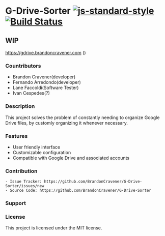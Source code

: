 # G-Drive-Sorter [![js-standard-style](https://img.shields.io/badge/code%20style-standard-brightgreen.svg)](http://standardjs.com) [![Build Status](https://travis-ci.org/BrandonCravener/G-Drive-Sorter.svg?branch=ci-intigration)](https://travis-ci.org/BrandonCravener/G-Drive-Sorter)

## WIP
https://gdrive.brandoncravener.com ()
### Countributors
  - Brandon Cravener(developer)
  - Fernando Arredondo(developer)
  - Lane Faccoldi(Software Tester)
  - Ivan Cespedes(?)

### Description
  This project solves the problem of constantly needing to organize Google Drive files, by customly organizing it whenever necessary.

### Features
  - User friendly interface
  - Customizable configuration
  - Compatible with Google Drive and associated accounts
  
  ### Contribution
    - Issue Tracker: https://github.com/BrandonCravener/G-Drive-Sorter/issues/new
    - Source Code: https://github.com/BrandonCravener/G-Drive-Sorter
  
  ### Support
  
### License
  This project is licensed under the MIT license.
